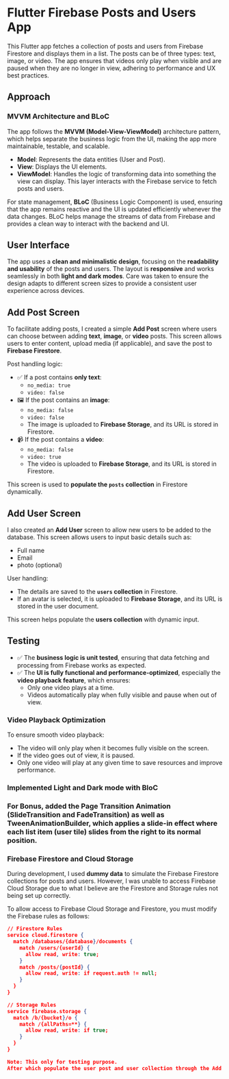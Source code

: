 # Flutter Firebase Posts and Users App

This Flutter app fetches a collection of posts and users from Firebase Firestore and displays them in a list. The posts can be of three types: text, image, or video. The app ensures that videos only play when visible and are paused when they are no longer in view, adhering to performance and UX best practices.

## Approach

### MVVM Architecture and BLoC

The app follows the **MVVM (Model-View-ViewModel)** architecture pattern, which helps separate the business logic from the UI, making the app more maintainable, testable, and scalable.

- **Model**: Represents the data entities (User and Post).
- **View**: Displays the UI elements.
- **ViewModel**: Handles the logic of transforming data into something the view can display. This layer interacts with the Firebase service to fetch posts and users.

For state management, **BLoC** (Business Logic Component) is used, ensuring that the app remains reactive and the UI is updated efficiently whenever the data changes. BLoC helps manage the streams of data from Firebase and provides a clean way to interact with the backend and UI.

## User Interface

The app uses a **clean and minimalistic design**, focusing on the **readability and usability** of the posts and users. The layout is **responsive** and works seamlessly in both **light and dark modes**. Care was taken to ensure the design adapts to different screen sizes to provide a consistent user experience across devices.

## Add Post Screen

To facilitate adding posts, I created a simple **Add Post** screen where users can choose between adding **text**, **image**, or **video** posts. This screen allows users to enter content, upload media (if applicable), and save the post to **Firebase Firestore**.

Post handling logic:
- ✅ If a post contains **only text**:
  - `no_media: true`
  - `video: false`
- 🖼️ If the post contains an **image**:
  - `no_media: false`
  - `video: false`
  - The image is uploaded to **Firebase Storage**, and its URL is stored in Firestore.
- 📹 If the post contains a **video**:
  - `no_media: false`
  - `video: true`
  - The video is uploaded to **Firebase Storage**, and its URL is stored in Firestore.

This screen is used to **populate the `posts` collection** in Firestore dynamically.

## Add User Screen

I also created an **Add User** screen to allow new users to be added to the database. This screen allows users to input basic details such as:
- Full name
- Email
- photo (optional)

User handling:
- The details are saved to the **`users` collection** in Firestore.
- If an avatar is selected, it is uploaded to **Firebase Storage**, and its URL is stored in the user document.

This screen helps populate the **users collection** with dynamic input.

## Testing

- ✅ The **business logic is unit tested**, ensuring that data fetching and processing from Firebase works as expected.
- ✅ The **UI is fully functional and performance-optimized**, especially the **video playback feature**, which ensures:
  - Only one video plays at a time.
  - Videos automatically play when fully visible and pause when out of view.


### Video Playback Optimization

To ensure smooth video playback:
- The video will only play when it becomes fully visible on the screen.
- If the video goes out of view, it is paused.
- Only one video will play at any given time to save resources and improve performance.
### Implemented Light and Dark mode with BloC
### For Bonus, added the Page Transition Animation (SlideTransition and FadeTransition) as well as TweenAnimationBuilder, which applies a slide-in effect where each list item (user tile) slides from the right to its normal position.

### Firebase Firestore and Cloud Storage

During development, I used **dummy data** to simulate the Firebase Firestore collections for posts and users. However, I was unable to access Firebase Cloud Storage due to what I believe are the Firestore and Storage rules not being set up correctly.

To allow access to Firebase Cloud Storage and Firestore, you must modify the Firebase rules as follows:

```json
// Firestore Rules
service cloud.firestore {
  match /databases/{database}/documents {
    match /users/{userId} {
      allow read, write: true;
    }
    match /posts/{postId} {
      allow read, write: if request.auth != null;
    }
  }
}

// Storage Rules
service firebase.storage {
  match /b/{bucket}/o {
    match /{allPaths=**} {
      allow read, write: if true;
    }
  }
}

Note: This only for testing purpose.
After which populate the user post and user collection through the Add User Screen and Add Post Screen.
